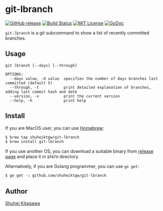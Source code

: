 git-lbranch
=====
[![GitHub release](http://img.shields.io/github/release/shuheiktgw/git-lbranch.svg?style=flat-square)](https://github.com/shuheiktgw/git-lbranch/releases)
[![Build Status](https://travis-ci.org/shuheiktgw/git-lbranch.svg?branch=master)](https://travis-ci.org/shuheiktgw/git-lbranch)
[![MIT License](http://img.shields.io/badge/license-MIT-blue.svg?style=flat)](LICENSE)
[![GoDoc](https://godoc.org/github.com/shuheiktgw/git-lbranch?status.svg)](https://godoc.org/github.com/shuheiktgw/git-lbranch)

`git-lbranch` is a git subcommand to show a list of recently committed branches. 

## Usage

```
git lbranch [--days] [--through]
```

```
OPTIONS:
  --days value, -d value  specifies the number of days branches last committed (default 5)
  --through, -t           print detailed explanation of branches, adding last commit hash and date
  --version, -v           print the current version
  --help, -h              print help
```


## Install

If you are MacOS user, you can use [Homebrew](http://brew.sh/):

```bash
$ brew tap shuheiktgw/git-lbranch
$ brew install git-lbranch
```

If you use another OS, you can download a suitable binary from [release page](https://github.com/shuheiktgw/git-lbranch/releases) and place it in `$PATH` directory.

Alternatively, if you are Golang programmer, you can use `go get`:

```bash
$ go get -u github.com/shuheiktgw/git-lbranch
```


## Author

[Shuhei Kitagawa](https://github.com/shuheiktgw)






